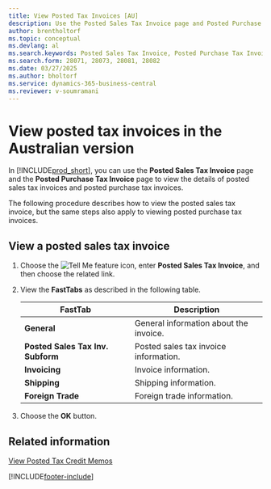 ```yaml
---
title: View Posted Tax Invoices [AU]
description: Use the Posted Sales Tax Invoice page and Posted Purchase Tax Invoice page to view the details of posted sales tax invoices and posted purchase tax invoices.
author: brentholtorf
ms.topic: conceptual
ms.devlang: al
ms.search.keywords: Posted Sales Tax Invoice, Posted Purchase Tax Invoice, view posted tax invoices, view posted sales tax invoices, view posted purchase tax invoices, Australian version
ms.search.form: 28071, 28073, 28081, 28082
ms.date: 03/27/2025
ms.author: bholtorf
ms.service: dynamics-365-business-central
ms.reviewer: v-soumramani
---
```


# View posted tax invoices in the Australian version

In [!INCLUDE[prod_short](../../includes/prod_short.md)], you can use the **Posted Sales Tax Invoice** page and the **Posted Purchase Tax Invoice** page to view the details of posted sales tax invoices and posted purchase tax invoices.  

The following procedure describes how to view the posted sales tax invoice, but the same steps also apply to viewing posted purchase tax invoices.  

## View a posted sales tax invoice  

1. Choose the ![Tell Me feature](../../media/ui-search/search_small.png "Tell me what you want to do") icon, enter **Posted Sales Tax Invoice**, and then choose the related link.  
1. View the **FastTabs** as described in the following table.  

    |FastTab|Description|  
    |-------------|---------------------------------------|  
    |**General**|General information about the invoice.|  
    |**Posted Sales Tax Inv. Subform**|Posted sales tax invoice information.|  
    |**Invoicing**|Invoice information.|  
    |**Shipping**|Shipping information.|  
    |**Foreign Trade**|Foreign trade information.|  

1. Choose the **OK** button.  

## Related information

[View Posted Tax Credit Memos](how-to-view-posted-tax-credit-memos.md)

[!INCLUDE[footer-include](../../includes/footer-banner.md)]
